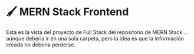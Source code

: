 
# 🖌️ MERN Stack Frontend

Esta es la vista del proyecto de Full Stack del repositorio de MERN Stack ... aunque deberia ir en una sola carpeta, pero la idea es que la información creada no deberia perderse.